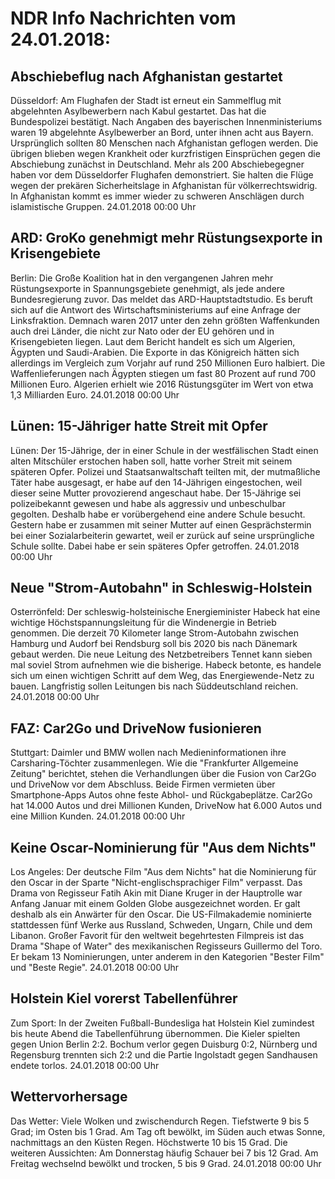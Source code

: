 # NDR Info Nachrichten vom 24.01.2018:


## Abschiebeflug nach Afghanistan gestartet
Düsseldorf: Am Flughafen der Stadt ist erneut ein Sammelflug mit abgelehnten Asylbewerbern nach Kabul gestartet. Das hat die Bundespolizei bestätigt. Nach Angaben des bayerischen Innenministeriums waren 19 abgelehnte Asylbewerber an Bord, unter ihnen acht aus Bayern. Ursprünglich sollten 80 Menschen nach Afghanistan geflogen werden. Die übrigen blieben wegen Krankheit oder kurzfristigen Einsprüchen gegen die Abschiebung zunächst in Deutschland. Mehr als 200 Abschiebegegner haben vor dem Düsseldorfer Flughafen demonstriert. Sie halten die Flüge wegen der prekären Sicherheitslage in Afghanistan für völkerrechtswidrig. In Afghanistan kommt es immer wieder zu schweren Anschlägen durch islamistische Gruppen. 24.01.2018 00:00 Uhr 

## ARD: GroKo genehmigt mehr Rüstungsexporte in Krisengebiete
Berlin: Die Große Koalition hat in den vergangenen Jahren mehr Rüstungsexporte in Spannungsgebiete genehmigt, als jede andere Bundesregierung zuvor. Das meldet das ARD-Hauptstadtstudio. Es beruft sich auf die Antwort des Wirtschaftsministeriums auf eine Anfrage der Linksfraktion. Demnach waren 2017 unter den zehn größten Waffenkunden auch drei Länder, die nicht zur Nato oder der EU gehören und in Krisengebieten liegen. Laut dem Bericht handelt es sich um Algerien, Ägypten und Saudi-Arabien. Die Exporte in das Königreich hätten sich allerdings im Vergleich zum Vorjahr auf rund 250 Millionen Euro halbiert. Die Waffenlieferungen nach Ägypten stiegen um fast 80 Prozent auf rund 700 Millionen Euro. Algerien erhielt wie 2016 Rüstungsgüter im Wert von etwa 1,3 Milliarden Euro. 24.01.2018 00:00 Uhr 

## Lünen: 15-Jähriger hatte Streit mit Opfer
Lünen: Der 15-Jährige, der in einer Schule in der westfälischen Stadt einen alten Mitschüler erstochen haben soll, hatte vorher Streit mit seinem späteren Opfer. Polizei und Staatsanwaltschaft teilten mit, der mutmaßliche Täter habe ausgesagt, er habe auf den 14-Jährigen eingestochen, weil dieser seine Mutter provozierend angeschaut habe. Der 15-Jährige sei polizeibekannt gewesen und habe als aggressiv und unbeschulbar gegolten. Deshalb habe er vorübergehend eine andere Schule besucht. Gestern habe er zusammen mit seiner Mutter auf einen Gesprächstermin bei einer Sozialarbeiterin gewartet, weil er zurück auf seine ursprüngliche Schule sollte. Dabei habe er sein späteres Opfer getroffen. 24.01.2018 00:00 Uhr 

## Neue "Strom-Autobahn" in Schleswig-Holstein
Osterrönfeld: Der schleswig-holsteinische Energieminister Habeck hat eine wichtige Höchstspannungsleitung für die Windenergie in Betrieb genommen. Die derzeit 70 Kilometer lange Strom-Autobahn zwischen Hamburg und Audorf bei Rendsburg soll bis 2020 bis nach Dänemark gebaut werden. Die neue Leitung des Netzbetreibers Tennet kann sieben mal soviel Strom aufnehmen wie die bisherige. Habeck betonte, es handele sich um einen wichtigen Schritt auf dem Weg, das Energiewende-Netz zu bauen. Langfristig sollen Leitungen bis nach Süddeutschland reichen. 24.01.2018 00:00 Uhr 

## FAZ: Car2Go und DriveNow fusionieren
Stuttgart:      Daimler und BMW wollen nach Medieninformationen ihre Carsharing-Töchter zusammenlegen. Wie die "Frankfurter Allgemeine Zeitung" berichtet, stehen die Verhandlungen über die Fusion von Car2Go und DriveNow vor dem Abschluss. Beide Firmen vermieten über Smartphone-Apps Autos ohne feste Abhol- und Rückgabeplätze. Car2Go hat 14.000 Autos und drei Millionen Kunden, DriveNow hat 6.000 Autos und eine Million Kunden. 24.01.2018 00:00 Uhr 

## Keine Oscar-Nominierung für "Aus dem Nichts"
Los Angeles: Der deutsche Film "Aus dem Nichts" hat die Nominierung für den Oscar in der Sparte "Nicht-englischsprachiger Film" verpasst. Das Drama von Regisseur Fatih Akin mit Diane Kruger in der Hauptrolle war Anfang Januar mit einem Golden Globe ausgezeichnet worden. Er galt deshalb als ein Anwärter für den Oscar. Die US-Filmakademie nominierte stattdessen fünf Werke aus Russland, Schweden, Ungarn, Chile und dem Libanon. Großer Favorit für den weltweit begehrtesten Filmpreis ist das Drama "Shape of Water" des mexikanischen Regisseurs Guillermo del Toro. Er bekam 13 Nominierungen, unter anderem in den Kategorien "Bester Film" und "Beste Regie". 24.01.2018 00:00 Uhr 

## Holstein Kiel vorerst Tabellenführer
Zum Sport: In der Zweiten Fußball-Bundesliga hat Holstein Kiel zumindest bis heute Abend die Tabellenführung übernommen. Die Kieler spielten gegen Union Berlin 2:2. Bochum verlor gegen Duisburg 0:2, Nürnberg und Regensburg trennten sich 2:2 und die Partie Ingolstadt gegen Sandhausen endete torlos. 24.01.2018 00:00 Uhr 

## Wettervorhersage
Das Wetter: Viele Wolken und zwischendurch Regen. Tiefstwerte 9 bis 5 Grad; im Osten bis 1 Grad. Am Tag oft bewölkt, im Süden auch etwas Sonne, nachmittags an den Küsten Regen. Höchstwerte 10 bis 15 Grad. Die weiteren Aussichten: Am Donnerstag häufig Schauer bei 7 bis 12 Grad. Am Freitag wechselnd bewölkt und trocken, 5 bis 9 Grad. 24.01.2018 00:00 Uhr 
